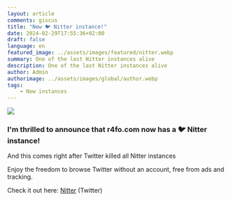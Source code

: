 ```yaml
---
layout: article
comments: giscus
title: "New 🐦 Nitter instance!"
date: 2024-02-29T17:55:36+02:00
draft: false
language: en
featured_image: ../assets/images/featured/nitter.webp
summary: One of the last Nitter instances alive
description: One of the last Nitter instances alive
author: Admin
authorimage: ../assets/images/global/author.webp
tags:
    - New instances
---
```


![](/assets/images/featured/nitter.webp)

### I'm thrilled to announce that r4fo.com now has a 🐦 Nitter instance! 
And this comes right after Twitter killed all Nitter instances

Enjoy the freedom to browse Twitter without an account, free from ads and tracking.

Check it out here: [Nitter](https://nitter.r4fo.com) (Twitter)



